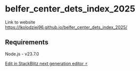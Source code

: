 # belfer_center_dets_index_2025

Link to website https://lkolodziej96.github.io/belfer_center_dets_index_2025/

## Requirements

Node.js - v23.7.0

[Edit in StackBlitz next generation editor ⚡️](https://stackblitz.com/~/github.com/lkolodziej96/belfer_center_dets_index_2025)
